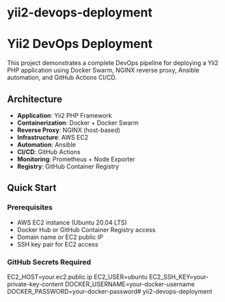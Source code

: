 # yii2-devops-deployment
# Yii2 DevOps Deployment

This project demonstrates a complete DevOps pipeline for deploying a Yii2 PHP application using Docker Swarm, NGINX reverse proxy, Ansible automation, and GitHub Actions CI/CD.

## Architecture

- **Application**: Yii2 PHP Framework
- **Containerization**: Docker + Docker Swarm
- **Reverse Proxy**: NGINX (host-based)
- **Infrastructure**: AWS EC2
- **Automation**: Ansible
- **CI/CD**: GitHub Actions
- **Monitoring**: Prometheus + Node Exporter
- **Registry**: GitHub Container Registry

## Quick Start

### Prerequisites
- AWS EC2 instance (Ubuntu 20.04 LTS)
- Docker Hub or GitHub Container Registry access
- Domain name or EC2 public IP
- SSH key pair for EC2 access

### GitHub Secrets Required
EC2_HOST=your.ec2.public.ip
EC2_USER=ubuntu
EC2_SSH_KEY=your-private-key-content
DOCKER_USERNAME=your-docker-username
DOCKER_PASSWORD=your-docker-password# yii2-devops-deployment

